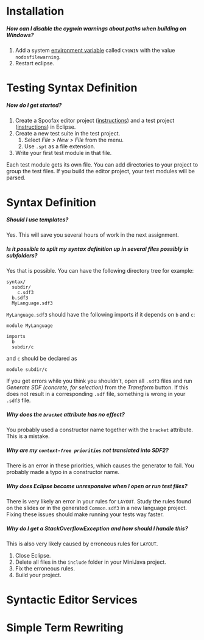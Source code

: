 # Installation

##### How can I disable the cygwin warnings about paths when building on Windows?

1. Add a system [environment variable](http://superuser.com/questions/284342/what-are-path-and-other-environment-variables-and-how-can-i-set-or-use-them) 
   called `CYGWIN` with the value `nodosfilewarning`. 
2. Restart eclipse.

# Testing Syntax Definition

##### How do I get started?

1. Create a Spoofax editor project ([instructions](https://github.com/TUDelft-IN4303/assignments/tree/master/milestone1-editor#initial-spoofax-project)) 
   and a test project ([instructions](https://github.com/TUDelft-IN4303/assignments/tree/master/milestone1-editor#initial-test-project)) in Eclipse.
2. Create a new test suite in the test project. 
   1. Select *File > New > File* from the menu.
   2. Use `.spt` as a file extension.
3. Write your first test module in that file. 
   
Each test module gets its own file. 
You can add directories to your project to group the test files. 
If you build the editor project, your test modules will be parsed. 

# Syntax Definition

##### Should I use templates?

Yes. 
This will save you several hours of work in the next assignment.

##### Is it possible to split my syntax definition up in several files possibly in subfolders?

Yes that is possible. You can have the following directory tree for example:

    syntax/
      subdir/
        c.sdf3
      b.sdf3
      MyLanguage.sdf3

`MyLanguage.sdf3` should have the following imports if it depends on `b` and `c`:

    module MyLanguage
     
    imports 
      b 
      subdir/c
    
and `c` should be declared as

    module subdir/c
    
If you get errors while you think you shouldn't, open all `.sdf3` files and run *Generate SDF (concrete, for selection)* from the *Transform* button. If this does not result in a corresponding `.sdf` file, something is wrong in your `.sdf3` file.

##### Why does the `bracket` attribute has no effect?

You probably used a constructor name together with the `bracket` attribute.
This is a mistake.

##### Why are my `context-free priorities` not translated into SDF2?

There is an error in these priorities, which causes the generator to fail.
You probably made a typo in a constructor name. 

##### Why does Eclipse become unresponsive when I open or run test files?

There is very likely an error in your rules for `LAYOUT`. 
Study the rules found on the slides or in the generated `Common.sdf3` in a new language project.
Fixing these issues should make running your tests way faster.

##### Why do I get a StackOverflowException and how should I handle this?

This is also very likely caused by erroneous rules for `LAYOUT`. 

1. Close Eclipse. 
2. Delete all files in the `include` folder in your MiniJava project.
3. Fix the erroneous rules.
4. Build your project.

# Syntactic Editor Services

# Simple Term Rewriting

